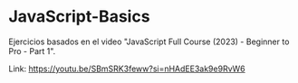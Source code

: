 # JavaScript-Basics
Ejercicios basados en el video "JavaScript Full Course (2023) - Beginner to Pro - Part 1".

Link: https://youtu.be/SBmSRK3feww?si=nHAdEE3ak9e9RvW6
